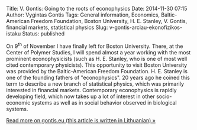 Title: V. Gontis: Going to the roots of econophysics
Date: 2014-11-30 07:15
Author: Vygintas Gontis
Tags: General information, Economics, Baltic-American Freedom Foundation, Boston University, H. E. Stanley, V. Gontis, financial markets, statistical physics
Slug: v-gontis-arciau-ekonofizikos-istaku
Status: published

On 9<sup>th</sup>
of November I have finally left for Boston University. There, at the
Center of Polymer Studies, I will spend almost a year working with the
most prominent econophysicists (such as H. E. Stanley, who is one of
most well cited contemporary physicists). This opportunity to visit
Boston University was provided by the Baltic-American Freedom
Foundation. H. E. Stanley is one of the founding fathers of
"econophysics". 20 years ago he coined this term to describe a new
branch of statistical physics, which was primarily interested in
financial markets. Contemporary econophysics is rapidly developing
field, which now takes up a lot of interest in other socio-economic
systems as well as in social behavior observed in biological systems.

[Read more on gontis.eu (this article is written in Lithuanian)
»](http://gontis.eu/2014/11/arciau-ekonofizikos-istaku/)
